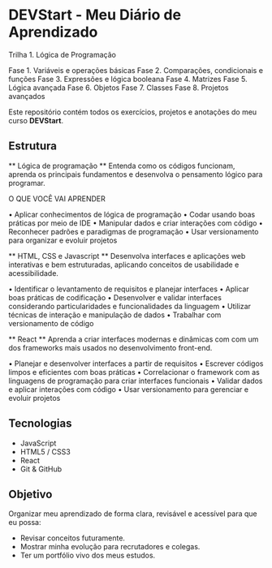 # DEVStart - Meu Diário de Aprendizado

Trilha 1. Lógica de Programação

Fase 1. Variáveis e operações básicas
Fase 2. Comparações, condicionais e funções
Fase 3. Expressões e lógica booleana
Fase 4. Matrizes
Fase 5. Lógica avançada
Fase 6. Objetos
Fase 7. Classes
Fase 8. Projetos avançados

Este repositório contém todos os exercícios, projetos e anotações do meu curso **DEVStart**.

## Estrutura

** Lógica de programação ** 
Entenda como os códigos funcionam, aprenda os principais fundamentos e desenvolva o pensamento lógico para programar.

O QUE VOCÊ VAI APRENDER

• Aplicar conhecimentos de lógica de programação
• Codar usando boas práticas por meio de IDE
• Manipular dados e criar interações com código
• Reconhecer padrões e paradigmas de programação
• Usar versionamento para organizar e evoluir projetos


** HTML, CSS e Javascript **
Desenvolva interfaces e aplicações web interativas e bem estruturadas, aplicando conceitos de usabilidade e acessibilidade.

• Identificar o levantamento de requisitos e planejar interfaces
• Aplicar boas práticas de codificação
• Desenvolver e validar interfaces considerando particularidades e funcionalidades da linguagem
• Utilizar técnicas de interação e manipulação de dados
• Trabalhar com versionamento de código


** React **
Aprenda a criar interfaces modernas e dinâmicas com com um dos frameworks mais usados no desenvolvimento front-end.

• Planejar e desenvolver interfaces a partir de requisitos
• Escrever códigos limpos e eficientes com boas práticas
• Correlacionar o framework com as linguagens de programação para criar interfaces funcionais
• Validar dados e aplicar interações com código
• Usar versionamento para gerenciar e evoluir projetos


## Tecnologias
- JavaScript
- HTML5 / CSS3
- React
- Git & GitHub

## Objetivo
Organizar meu aprendizado de forma clara, revisável e acessível para que eu possa:
- Revisar conceitos futuramente.
- Mostrar minha evolução para recrutadores e colegas.
- Ter um portfólio vivo dos meus estudos.
